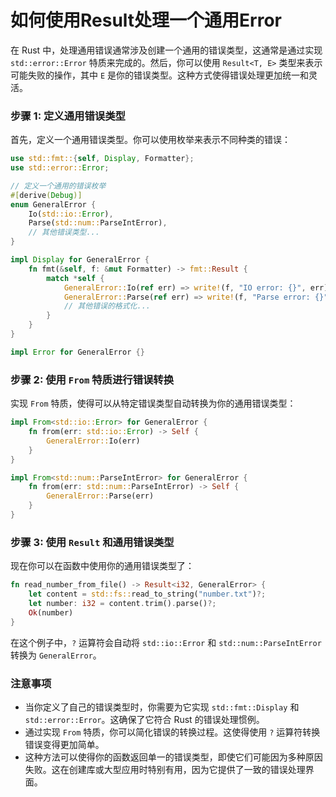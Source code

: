 # 如何使用Result处理一个通用Error

在 Rust 中，处理通用错误通常涉及创建一个通用的错误类型，这通常是通过实现 `std::error::Error` 特质来完成的。然后，你可以使用 `Result<T, E>` 类型来表示可能失败的操作，其中 `E` 是你的错误类型。这种方式使得错误处理更加统一和灵活。

### 步骤 1: 定义通用错误类型

首先，定义一个通用错误类型。你可以使用枚举来表示不同种类的错误：

```rust
use std::fmt::{self, Display, Formatter};
use std::error::Error;

// 定义一个通用的错误枚举
#[derive(Debug)]
enum GeneralError {
    Io(std::io::Error),
    Parse(std::num::ParseIntError),
    // 其他错误类型...
}

impl Display for GeneralError {
    fn fmt(&self, f: &mut Formatter) -> fmt::Result {
        match *self {
            GeneralError::Io(ref err) => write!(f, "IO error: {}", err),
            GeneralError::Parse(ref err) => write!(f, "Parse error: {}", err),
            // 其他错误的格式化...
        }
    }
}

impl Error for GeneralError {}
```

### 步骤 2: 使用 `From` 特质进行错误转换

实现 `From` 特质，使得可以从特定错误类型自动转换为你的通用错误类型：

```rust
impl From<std::io::Error> for GeneralError {
    fn from(err: std::io::Error) -> Self {
        GeneralError::Io(err)
    }
}

impl From<std::num::ParseIntError> for GeneralError {
    fn from(err: std::num::ParseIntError) -> Self {
        GeneralError::Parse(err)
    }
}
```

### 步骤 3: 使用 `Result` 和通用错误类型

现在你可以在函数中使用你的通用错误类型了：

```rust
fn read_number_from_file() -> Result<i32, GeneralError> {
    let content = std::fs::read_to_string("number.txt")?;
    let number: i32 = content.trim().parse()?;
    Ok(number)
}
```

在这个例子中，`?` 运算符会自动将 `std::io::Error` 和 `std::num::ParseIntError` 转换为 `GeneralError`。

### 注意事项

- 当你定义了自己的错误类型时，你需要为它实现 `std::fmt::Display` 和 `std::error::Error`。这确保了它符合 Rust 的错误处理惯例。
- 通过实现 `From` 特质，你可以简化错误的转换过程。这使得使用 `?` 运算符转换错误变得更加简单。
- 这种方法可以使得你的函数返回单一的错误类型，即使它们可能因为多种原因失败。这在创建库或大型应用时特别有用，因为它提供了一致的错误处理界面。